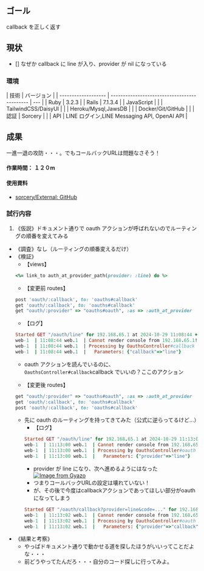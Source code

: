 ## ゴール

callback を正しく返す

## 現状

<!--タスク分解（何ができて、何ができてないかを可視化）-->

- [] なぜか callback に line が入り、provider が nil になっている

### 環境

| 技術                | バージョン                                   |
| ------------------- | -------------------------------------------- | --- |
| Ruby                | 3.2.3                                        |
| Rails               | 7.1.3.4                                      |
| JavaScript          |                                              |
| TailwindCSS/DaisyUI |                                              |
| Heroku/Mysql,JawsDB |                                              |
| Docker/Git/GitHub   |                                              |
| 認証                | Sorcery                                      |     |
| API                 | LINE ログイン,LINE Messaging API, OpenAI API |

## 成果

<!--現状から持ってきて、ToDo更新して考察-->
一進一退の攻防・・・。でもコールバックURLは問題なさそう！
#### 作業時間： １２０m

#### 使用資料

- [sorcery/External: GitHub](https://github.com/Sorcery/sorcery/wiki/External)

### 試行内容

<!--仮説→調査→検証→結果と考察-->

1. 《仮説》ドキュメント通りで oauth アクションが呼ばれないのでルーティングの順番を変えてみる

- 《調査》なし（ルーティングの順番変えるだけ）
- 《検証》
  - 【views】
  ```ruby
  <%= link_to auth_at_provider_path(provider: :line) do %>
  ```
  - 【変更前 routes】
  ```ruby
  post 'oauth/:callback', to: 'oauths#callback'
  get 'oauth/:callback', to: 'oauths#callback'
  get "oauth/:provider" => "oauths#oauth", :as => :auth_at_provider
  ```
  - 【ログ】
  ```ruby
  Started GET "/oauth/line" for 192.168.65.1 at 2024-10-29 11:08:44 +0900
  web-1  | 11:08:44 web.1  | Cannot render console from 192.168.65.1! Allowed networks: 127.0.0.0/127.255.255.255, ::1
  web-1  | 11:08:44 web.1  | Processing by OauthsController#callback as HTML
  web-1  | 11:08:44 web.1  |   Parameters: {"callback"=>"line"}
  ```
  - oauth アクションを読んでいるのに、`OauthsController#callback`callback でいいの？ここのアクション

  - 【変更後 routes】
  ```ruby
  get "oauth/:provider" => "oauths#oauth", :as => :auth_at_provider
  get 'oauth/:callback', to: 'oauths#callback'
  post 'oauth/:callback', to: 'oauths#callback'
  ```
  - 先に oauth のルーティングを持ってきてみた（公式に逆らってるけど...）
    - 【ログ】
    ```ruby
    Started GET "/oauth/line" for 192.168.65.1 at 2024-10-29 11:13:00 +0900
    web-1  | 11:13:00 web.1  | Cannot render console from 192.168.65.1! Allowed networks: 127.0.0.0/127.255.255.255, ::1
    web-1  | 11:13:00 web.1  | Processing by OauthsController#oauth as HTML
    web-1  | 11:13:00 web.1  |   Parameters: {"provider"=>"line"}
    ```
    - provider が line になり、次へ進めるようにはなった[![Image from Gyazo](https://i.gyazo.com/caaea1681825d374ce9eb901016d254e.png)](https://gyazo.com/caaea1681825d374ce9eb901016d254e)
    - つまりコールバックURLの設定は壊れていない！
    - が、その後で今度はcallbackアクションであってほしい部分がoauthになってしまう
    ```ruby
    Started GET "/oauth/callback?provider=line&code=..." for 192.168.65.1 at 2024-10-29 11:13:02 +0900
    web-1  | 11:13:02 web.1  | Cannot render console from 192.168.65.1! Allowed networks: 127.0.0.0/127.255.255.255, ::1
    web-1  | 11:13:02 web.1  | Processing by OauthsController#oauth as HTML
    web-1  | 11:13:02 web.1  |   Parameters: {"provider"=>"callback", "code"=>"123abc", "state"=>"abc1234"}
    ```
- 《結果と考察》
  - やっぱドキュメント通りで動かせる道を探したほうがいいってことだよな・・・
  - 前どうやってたんだろ・・・自分のコード探しに行ってみよ。    

